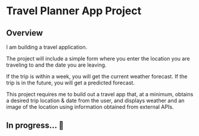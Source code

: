 # Travel Planner App Project

## Overview
I am building a travel application.

The project will include a simple form where you enter the location you are traveling to and the date you are leaving.

If the trip is within a week, you will get the current weather forecast. If the trip is in the future, you will get a predicted forecast.

This project requires me to build out a travel app that, at a minimum, obtains a desired trip location & date from the user, and displays weather and an image of the location using information obtained from external APIs.

## In progress... :construction:
